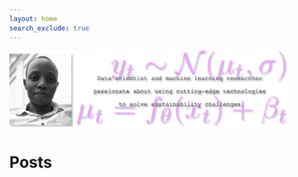 ```yaml
---
layout: home
search_exclude: true
---
```



![](images/banner_larger.png "https://github.com/fastai/fastpages")

 

# Posts